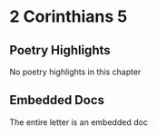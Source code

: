 # 2 Corinthians 5

## Poetry Highlights

No poetry highlights in this chapter

## Embedded Docs

The entire letter is an embedded doc

